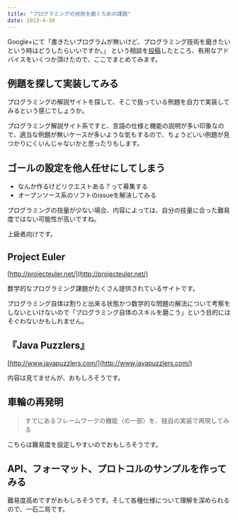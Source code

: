 ```yaml
---
title: "プログラミングの技術を磨くための課題"
date: 2013-4-30
---
```


Google+にて「書きたいプログラムが無いけど、プログラミング技術を磨きたいという時はどうしたらいいですか。」
という相談を[投稿](https://plus.google.com/u/0/102285522680170563800/posts/aJ1HtqPuQ55)したところ、有用なアドバイスをいくつか頂けたので、ここでまとめてみます。


## 例題を探して実装してみる

プログラミングの解説サイトを探して、そこで扱っている例題を自力で実装してみるという感じでしょうか。

プログラミング解説サイト系ですと、言語の仕様と機能の説明が多い印象なので、適当な例題が無いケースが多いような気もするので、ちょうどいい例題が見つかりにくいんじゃないかと思ったりもします。


## ゴールの設定を他人任せにしてしまう

- なんか作るけどリクエストある？って募集する
- オープンソース系のソフトのissueを解決してみる

プログラミングの技量が少ない場合、内容によっては、自分の技量に合った難易度ではない可能性が高いですね。

上級者向けです。


## Project Euler

[http://projecteuler.net/](http://projecteuler.net/)

数学的なプログラミング課題がたくさん提供されているサイトです。

プログラミング自体は割りと出来る状態かつ数学的な問題の解法について考察をしないといけないので「プログラミング自体のスキルを磨こう」という目的にはそぐわないかもしれません。


## 『Java Puzzlers』

[http://www.javapuzzlers.com/](http://www.javapuzzlers.com/)

内容は見てませんが、おもしろそうです。


## 車輪の再発明

> すでにあるフレームワークの機能（の一部）を、独自の実装で再現してみる

こちらは難易度を設定しやすいのでおもしろそうです。


## API、フォーマット、プロトコルのサンプルを作ってみる

難易度高めですがおもしろそうです。そして各種仕様について理解を深められるので、一石二鳥です。
